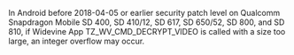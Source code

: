 In Android before 2018-04-05 or earlier security patch level on Qualcomm Snapdragon Mobile SD 400, SD 410/12, SD 617, SD 650/52, SD 800, and SD 810, if Widevine App TZ_WV_CMD_DECRYPT_VIDEO is called with a size too large, an integer overflow may occur.